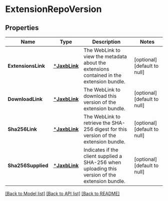 # ExtensionRepoVersion

## Properties
Name | Type | Description | Notes
------------ | ------------- | ------------- | -------------
**ExtensionsLink** | [***JaxbLink**](JaxbLink.md) | The WebLink to view the metadata about the extensions contained in the extension bundle. | [optional] [default to null]
**DownloadLink** | [***JaxbLink**](JaxbLink.md) | The WebLink to download this version of the extension bundle. | [optional] [default to null]
**Sha256Link** | [***JaxbLink**](JaxbLink.md) | The WebLink to retrieve the SHA-256 digest for this version of the extension bundle. | [optional] [default to null]
**Sha256Supplied** | [***JaxbLink**](JaxbLink.md) | Indicates if the client supplied a SHA-256 when uploading this version of the extension bundle. | [optional] [default to null]

[[Back to Model list]](../README.md#documentation-for-models) [[Back to API list]](../README.md#documentation-for-api-endpoints) [[Back to README]](../README.md)


